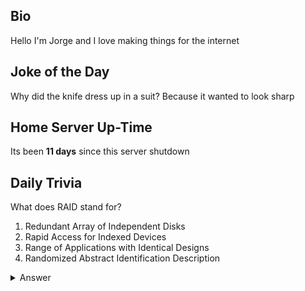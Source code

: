 ## Bio

Hello I'm Jorge and I love making things for the internet

## Joke of the Day

Why did the knife dress up in a suit? Because it wanted to look sharp

## Home Server Up-Time

Its been **11 days** since this server shutdown


## Daily Trivia

What does RAID stand for?
 1. Redundant Array of Independent Disks
 2. Rapid Access for Indexed Devices
 3. Range of Applications with Identical Designs
 4. Randomized Abstract Identification Description

<details>
  <summary>Answer</summary>
  Redundant Array of Independent Disks
</details>
